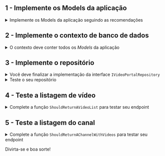 

## 1 - Implemente os Models da aplicação 

<details>
  <summary>Implemente os Models da aplicação seguindo as recomendações</summary>
  <br />

Crie um novo arquivo para cada `Model` na pasta `src/video-portal/Models`. Todos devem fazer parte do _namespace_ `video_portal.Models`.

  <details>
    <summary>Implemente o Model <code>Channel</code></summary>
    <br />
    
Channel deve conter os seguintes campos:
- `ChannelId`: Chave primária (int)
- `ChannelName`: string
- `ChannelDescription`: string (anulável)
- `Url`: string

Cada canal tem vários vídeos e várias pessoas usuárias. A propriedade de navegação para `Video` deve se chamar `Videos` e para `User` deve ser `Owners`.
  </details>

  <details>
    <summary>Implemente o Model <code>Comment</code></summary>
    <br />
    
Comment deve conter os seguintes campos:
- `CommentId`: Chave primária (int)
- `CommentText`: string
- `VideoId`: chave estrangeira para vídeos
- `UserId`: chave estrangeira para pessoas usuárias

Cada commentário pertence a um vídeo e a uma pessoa usuária.
  </details>

  <details>
    <summary>Implemente o Model <code>User</code></summary>
    <br />
    
User deve conter os seguintes campos:
- `UserId`: Chave primária (int)
- `Username`: string
- `Email`: string

Cada pessoa usuária tem vários canais. A propriedade de navegação para `Channel` deve se chamar `Channels`.
Cada pessoa usuária tem vários comentários. A propriedade de navegação para `Comment` deve ser chamar `Comments`.
  </details>

  <details>
    <summary>Implemente o Model <code>Video</code></summary>
    <br />
    
Vídeo deve conter os seguintes campos:
- `VideoId`: Chave primária (int)
- `Title`: string
- `Description`: string (anulável)
- `Url`: string
- `ChannelId`: chave estrangeira para `Channel`

Cada vídeo tem vários comentários. A propriedade de navegação para `Comment` deve se chamar `Comments`.
  </details>
</details>

## 2 - Implemente o contexto de banco de dados

<details>
  <summary>O contexto deve conter todos os <i>Models</i> da aplicação</summary>
  <br />

Finalize a implementação do contexto da aplicação no arquivo `src/video-portal/Repository/VideoPortalContext.cs`.

Faça um `override` do método `OnConfiguring` para o contexto se conectar ao seu banco de dados local.

Caso você queira executar o seu projeto para testar localmente, em `/src` também está o arquivo docker-compose.yml com um banco SqlServer. Caso você queira usar essa base, tenha o Docker e o docker-compose instalado na sua máquina!

Você pode criar as tabelas do banco de dados atráves do comando `dotnet ef database update`. Caso você execute esse comando, certifique-se de que o CLI do Entity Framework esteja instalado na sua máquina!

</details>

## 3 - Implemente o repositório

<details>
  <summary> Você deve finalizar a implementação da interface <code>IVideoPortalRepository</code></summary>
  <br />

Finalize a implementação do repositório no arquivo `src/video-portal/Repository/VideoPortalRepository.cs`. Esse repositório deve utilizar o contexto criado no requisito anterior para realizar as operações no banco de dados. 

Os métodos a ser implementados são:
 - `GetVideoById`
 - `GetVideos`
 - `GetChannelById`
 - `GetChannels`
 - `GetVideosByChannelId`
 - `GetCommentsByVideoId`
 - `DeleteChannel`
    - Deve deletar apenas se o canal não tiver vídeos. Caso tenha uma exceção, deve ser lançada do tipo `InvalidOperationException`.
 - `AddVideoToChannel`
    - Caso o canal ou o vídeo não existam, uma exceção do tipo `InvalidOperationException` deve ser lançada.

Você pode escolher uma das técnicas de carregamento aprendidas: Eager Loading, Lazy Loading ou Explicit Loading.
</details>

<details>
  <summary>Teste o seu repositório</summary>
  <br />

  Finalize a implementação dos testes no arquvio `src/video-portal.Test/VideoPortalRepositoryTest.cs`. Esses testes devem utilizar o `repository` já instanciado no arquivo. 

  Os testes a serem implementados são:
 - `ShouldGetVideoById`
 - `ShouldGetVideos`
 - `ShouldGetChannelById`
 - `ShouldGetChannels`
 - `ShouldGetVideosByChannelId`
 - `ShouldGetCommentsByVideoId`
 - `ShouldDeleteChannel`
 - `ShouldAddVideoToChannel`


Já existe um teste implementado, o `ShouldAddVideoToChannel`. Entenda como ele funciona e tente aplicar para os demais!

> ⚠️ **IMPORTANTE:** ⚠️ Para o avaliador avaliar os seus testes, você deve utilizar os parâmetros recebidos nos métodos dos testes para realizar a validação.
> Foi criada a função `GetContextInstanceForTests` no arquivo `src/video-portal.Test/Helpers.cs` que recebe como parâmetro um nome para o banco de dados em memória que será utilizado e retorna uma instância de `VideoPortalContext` com alguns dados inseridos inicialmente. Tenha em mente esses dados inseridos no banco de dados inicialmente para realizar os seus testes.
> 
> Os dados são inseridos utilizando as funções `GetCommentListForTests`, `GetVideoListForTests` e `GetChannelListForTests`. 
> Se quiser que os dados em seus testes sejam diferentes, modifique o retorno dessas funções, porém tenha em mente que os **dados de entrada para os testes precisam refletir a mudança.**
> 
> Lembre-se de que os testes, ao realizar operações no repositório, podem alterar os dados no banco de dados. Por esse motivo, é importante que cada teste utilize um banco de dados em memória de nome diferente. Assim você estará garantindo que os testes não influenciam um nos outros.

</details>

## 4 - Teste a listagem de vídeo

<details>
  <summary> Complete a função <code>ShouldReturnAVideoList</code> para testar seu endpoint </summary>
  <br />

A função se encontra no arquivo `src/video-portal.Test/VideoPortalTest.cs`.

O seu teste deve realizar uma requisição `GET` para o endpoint `api/video` e verificar se o retorno condiz com a lista de vídeos recebida como parâmetro.

</details>

## 5 - Teste a listagem do canal

<details>
  <summary> Complete a função <code>ShouldReturnAChannelWithVideos</code> para testar seu endpoint </summary>
  <br />

A função se encontra no arquivo `src/video-portal.Test/VideoPortalTest.cs`.

O seu teste deve realizar uma requisição `GET` para o endpoint `/api/channel/{id}/video` utilizando o `Channel` recebido como parâmetro e verificar se o retorno condiz com a lista de vídeos recebida como parâmetro.

</details>


Divirta-se e boa sorte! 
